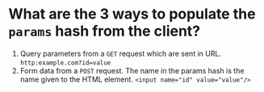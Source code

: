 # What are the 3 ways to populate the `params` hash from the client?
1. Query parameters from a `GET` request which are sent in URL. `http:example.com?id=value`
3. Form data from a `POST` request. The name in the params hash is the name given to the HTML element. `<input name="id" value="value"/>`
